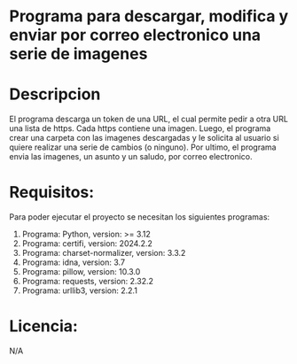 # Programa para descargar, modifica y enviar por correo electronico una serie de imagenes
# Descripcion
El programa descarga un token de una URL, el cual permite pedir a otra URL una lista de https. Cada https contiene una imagen.
Luego, el programa crear una carpeta con las imagenes descargadas y le solicita al usuario si quiere realizar una serie de cambios (o ninguno).
Por ultimo, el programa envia las imagenes, un asunto y un saludo, por correo electronico.

# Requisitos:
Para poder ejecutar el proyecto se necesitan los siguientes programas:
1. Programa: Python, version: >= 3.12
2. Programa: certifi, version: 2024.2.2
3. Programa: charset-normalizer, version: 3.3.2
4. Programa: idna, version: 3.7
5. Programa: pillow, version: 10.3.0
6. Programa: requests, version: 2.32.2
7. Programa: urllib3, version: 2.2.1

# Licencia:
N/A
